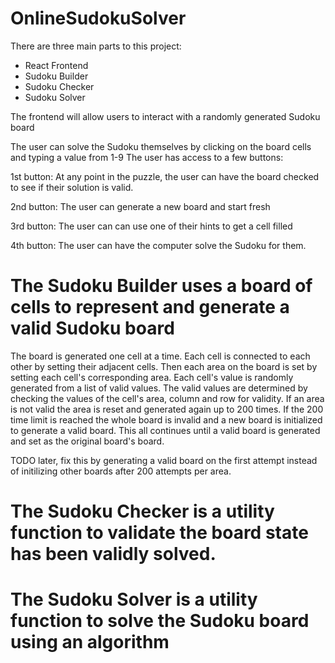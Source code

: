 # OnlineSudokuSolver 

There are three main parts to this project:

- React Frontend
- Sudoku Builder
- Sudoku Checker
- Sudoku Solver

The frontend will allow users to interact with a randomly generated Sudoku board

The user can solve the Sudoku themselves by clicking on the board cells and typing a value from 1-9
The user has access to a few buttons:

1st button:
At any point in the puzzle, the user can have the board checked to see if their solution is valid.

2nd button:
The user can generate a new board and start fresh

3rd button:
The user can can use one of their hints to get a cell filled 

4th button:
The user can have the computer solve the Sudoku for them.

# The Sudoku Builder uses a board of cells to represent and generate a valid Sudoku board

The board is generated one cell at a time.
Each cell is connected to each other by setting their adjacent cells.
Then each area on the board is set by setting each cell's corresponding area.
Each cell's value is randomly generated from a list of valid values.
The valid values are determined by checking the values of the cell's area, column and row for validity.
If an area is not valid the area is reset and generated again up to 200 times.
If the 200 time limit is reached the whole board is invalid and a new board is initialized to generate a valid board. This all continues until a valid board is generated and set as the original board's board.

TODO later, fix this by generating a valid board on the first attempt instead of initilizing other boards after 200 attempts per area.

# The Sudoku Checker is a utility function to validate the board state has been validly solved.

# The Sudoku Solver is a utility function to solve the Sudoku board using an algorithm

